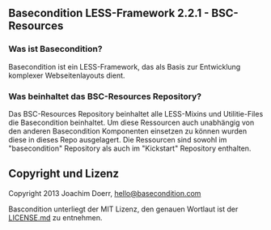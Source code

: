 ## Basecondition LESS-Framework 2.2.1 - BSC-Resources

### Was ist Basecondition?

Basecondition ist ein LESS-Framework, das als Basis zur Entwicklung komplexer Webseitenlayouts dient.  


### Was beinhaltet das BSC-Resources Repository?

Das BSC-Resources Repository beinhaltet alle LESS-Mixins und Utilitie-Files die Basecondition beinhaltet. Um diese Ressourcen auch unabhängig von den anderen Basecondition Komponenten einsetzen zu können wurden diese in dieses Repo ausgelagert. Die Ressourcen sind sowohl im "basecondition" Repository als auch im "Kickstart" Repository enthalten.


## Copyright und Lizenz

Copyright 2013 Joachim Doerr, hello@basecondition.com

Bascondition unterliegt der MIT Lizenz, den genauen Wortlaut ist der [LICENSE.md](https://github.com/joachimdoerr/basecondition/blob/master/LICENSE.md) zu entnehmen.